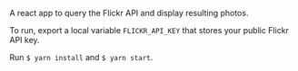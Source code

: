 A react app to query the Flickr API and display resulting photos.

To run, export a local variable `FLICKR_API_KEY` that stores your public Flickr API key.

Run `$ yarn install` and `$ yarn start`.
